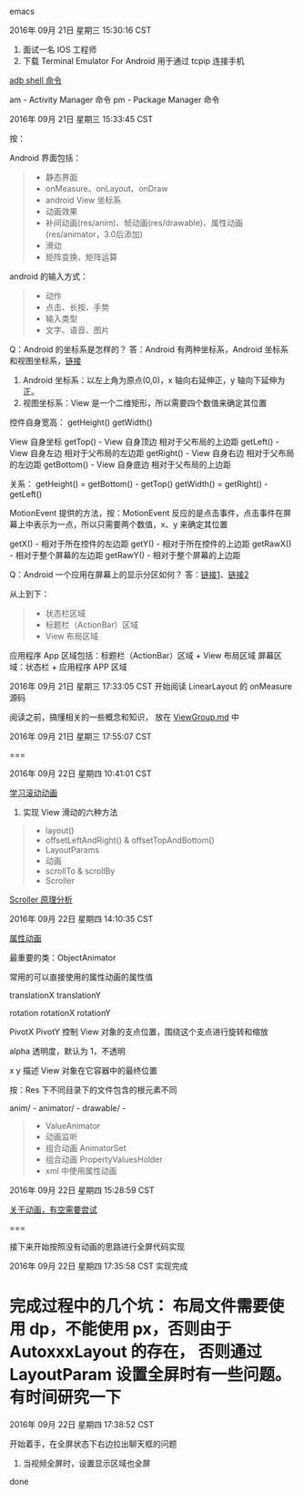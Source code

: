 emacs

2016年 09月 21日 星期三 15:30:16 CST

1. 面试一名 IOS 工程师
2. 下载 Terminal Emulator For Android 用于通过 tcpip 连接手机

[adb shell 命令](https://developer.android.com/studio/command-line/shell.html)

am - Activity Manager 命令
pm - Package Manager 命令

2016年 09月 21日 星期三 15:33:45 CST

按：

Android 界面包括：
>* 静态界面
  >* onMeasure、onLayout、onDraw
  >* android View 坐标系
>* 动画效果
  >* 补间动画(res/anim)、帧动画(res/drawable)、属性动画(res/animator，3.0后添加)
  >* 滑动
  >* 矩阵变换、矩阵运算
  
android 的输入方式：
>* 动作
  >* 点击、长按、手势
>* 输入类型
  >* 文字、语音、图片
  

Q：Android 的坐标系是怎样的？
答：Android 有两种坐标系，Android 坐标系和视图坐标系，[链接](http://www.jianshu.com/p/5b6e2d936a78)
1. Android 坐标系：以左上角为原点(0,0)，x 轴向右延伸正，y 轴向下延伸为正。
2. 视图坐标系：View 是一个二维矩形，所以需要四个数值来确定其位置

控件自身宽高：
getHeight()
getWidth()

View 自身坐标
getTop()    - View 自身顶边 相对于父布局的上边距
getLeft()   - View 自身左边 相对于父布局的左边距
getRight()  - View 自身右边 相对于父布局的左边距
getBottom() - View 自身底边 相对于父布局的上边距

关系：
getHeight() = getBottom() - getTop()
getWidth() = getRight() - getLeft()

MotionEvent 提供的方法，按：MotionEvent 反应的是点击事件，点击事件在屏
幕上中表示为一点，所以只需要两个数值，x、y 来确定其位置

getX() - 相对于所在控件的左边距
getY() - 相对于所在控件的上边距
getRawX() - 相对于整个屏幕的左边距
getRawY() - 相对于整个屏幕的上边距

Q：Android 一个应用在屏幕上的显示分区如何？
答：[链接1](http://blog.csdn.net/yanbober/article/details/50419117)、[链接2](http://crazyandcoder.github.io/2016/06/24/android%20%E8%87%AA%E5%AE%9A%E4%B9%89view%E7%B3%BB%E5%88%97%E2%80%94%E5%B1%8F%E5%B9%95%E5%9D%90%E6%A0%87%E7%9F%A5%E8%AF%86%E7%82%B9%E6%80%BB%E7%BB%93/)

从上到下：
>* 状态栏区域
>* 标题栏（ActionBar）区域
>* View 布局区域

应用程序 App 区域包括：标题栏（ActionBar）区域 + View 布局区域
屏幕区域：状态栏 + 应用程序 APP 区域

2016年 09月 21日 星期三 17:33:05 CST
开始阅读 LinearLayout 的 onMeasure 源码

阅读之前，搞懂相关的一些概念和知识，
放在 [ViewGroup.md](~/todolist/ViewGroup.md) 中

2016年 09月 21日 星期三 17:55:07 CST


===

2016年 09月 22日 星期四 10:41:01 CST

[学习滚动动画](http://www.jianshu.com/p/06d7d04772f8)

1. 实现 View 滑动的六种方法
>* layout()
>* offsetLeftAndRight() & offsetTopAndBottom()
>* LayoutParams
>* 动画
>* scrollTo & scrollBy 
>* Scroller

[Scroller 原理分析](http://blog.csdn.net/mr_liabill/article/details/49022721)

2016年 09月 22日 星期四 14:10:35 CST

[属性动画](http://www.jianshu.com/p/3f1405b48fad)

最重要的类：ObjectAnimator 

常用的可以直接使用的属性动画的属性值

translationX
translationY

rotation
rotationX
rotationY

PivotX
PivotY
控制 View 对象的支点位置，围绕这个支点进行旋转和缩放

alpha 
透明度，默认为 1，不透明

x
y
描述 View 对象在它容器中的最终位置

按：Res 下不同目录下的文件包含的根元素不同

anim/     - <set />
animator/ - <objectAnimator />
drawable/ - <selector />

>* ValueAnimator
>* 动画监听
>* 组合动画 AnimatorSet
>* 组合动画 PropertyValuesHolder
>* xml 中使用属性动画

2016年 09月 22日 星期四 15:28:59 CST

[关于动画，有空需要尝试](http://wiki.jikexueyuan.com/project/android-animation/1.html)

===

接下来开始按照没有动画的思路进行全屏代码实现

2016年 09月 22日 星期四 17:35:58 CST 实现完成

完成过程中的几个坑：
布局文件需要使用 dp，不能使用 px，否则由于 AutoxxxLayout 的存在，
否则通过 LayoutParam 设置全屏时有一些问题。有时间研究一下 
===

2016年 09月 22日 星期四 17:38:52 CST

开始着手，在全屏状态下右边拉出聊天框的问题

1. 当视频全屏时，设置显示区域也全屏

done

















